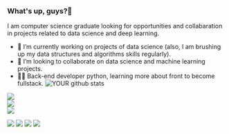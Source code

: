 ### What's up, guys?👋
I am computer science graduate looking for opportunities and collabaration in projects related to data science and deep learning.
- 🔭 I’m currently working on projects of data science (also, I am brushing up my data structures and algorithms skills regularly).
- 🤝 I’m looking to collaborate on data science and machine learning projects.
- 👨‍💻 Back-end developer python, learning more about front to become fullstack.
![YOUR github stats](https://github-readme-stats.vercel.app/api?username=ThiagoF)

[<img src="https://img.shields.io/badge/twitter-%231DA1F2.svg?&style=for-the-badge&logo=twitter&logoColor=white" />](https://twitter.com/ThiagoFx00) <br> [<img src="https://img.shields.io/badge/linkedin-%230077B5.svg?&style=for-the-badge&logo=linkedin&logoColor=white" />](https://www.linkedin.com/in/thiago-vasconcelos-a4634a217/) <br> [<img src = "https://img.shields.io/badge/instagram-%23E4405F.svg?&style=for-the-badge&logo=instagram&logoColor=white">](https://www.instagram.com/otherthiago/)  <br>

<img src = "https://res.cloudinary.com/practicaldev/image/fetch/s--IMy76vSA--/c_limit,f_auto,fl_progressive,q_40,w_150/https://dev-to-uploads.s3.amazonaws.com/uploads/badge/badge_image/33/csharp-badge.png"/> <img src ="https://res.cloudinary.com/practicaldev/image/fetch/s--Ge9Pgpys--/c_limit,f_auto,fl_progressive,q_80,w_375/https://dev-to-uploads.s3.amazonaws.com/uploads/badge/badge_image/20/57795360-bec24f00-7713-11e9-9516-20f5f5d0f034.png" />
<img src= "https://res.cloudinary.com/practicaldev/image/fetch/s--ytlCYKyP--/c_limit,f_auto,fl_progressive,q_80,w_375/https://dev-to-uploads.s3.amazonaws.com/uploads/badge/badge_image/22/git-sticker.png"/>
<img src="https://cdn.jsdelivr.net/gh/devicons/devicon/icons/visualstudio/visualstudio-plain-wordmark.svg" />
          





          
